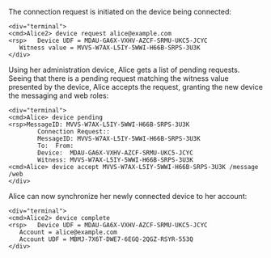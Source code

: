 The connection request is initiated on the device being connected:


~~~~
<div="terminal">
<cmd>Alice2> device request alice@example.com
<rsp>   Device UDF = MDAU-GA6X-VXHV-AZCF-SRMU-UKC5-JCYC
   Witness value = MVVS-W7AX-L5IY-5WWI-H66B-SRPS-3U3K
</div>
~~~~

Using her administration device, Alice gets a list of pending requests. Seeing that
there is a pending request matching the witness value presented by the device, Alice
accepts the request, granting the new device the messaging and web roles:


~~~~
<div="terminal">
<cmd>Alice> device pending
<rsp>MessageID: MVVS-W7AX-L5IY-5WWI-H66B-SRPS-3U3K
        Connection Request::
        MessageID: MVVS-W7AX-L5IY-5WWI-H66B-SRPS-3U3K
        To:  From: 
        Device:  MDAU-GA6X-VXHV-AZCF-SRMU-UKC5-JCYC
        Witness: MVVS-W7AX-L5IY-5WWI-H66B-SRPS-3U3K
<cmd>Alice> device accept MVVS-W7AX-L5IY-5WWI-H66B-SRPS-3U3K /message /web
</div>
~~~~

Alice can now synchronize her newly connected device to her account:


~~~~
<div="terminal">
<cmd>Alice2> device complete
<rsp>   Device UDF = MDAU-GA6X-VXHV-AZCF-SRMU-UKC5-JCYC
   Account = alice@example.com
   Account UDF = MBMJ-7X6T-DWE7-6EGQ-2QGZ-RSYR-553Q
</div>
~~~~


